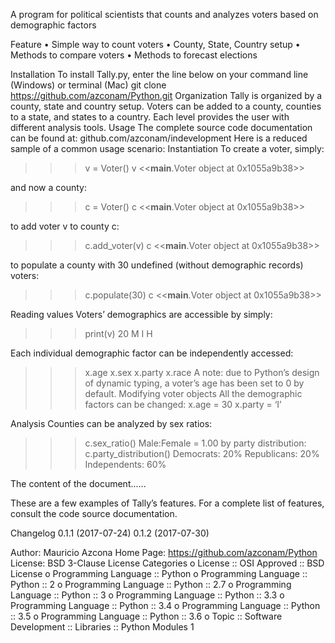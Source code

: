 <!DOCTYPE html>
<html>

<head>
  <title> Page tally 0.2.0 </title>
</head>


<body>

A program for political scientists that counts and analyzes voters
based on demographic factors

Feature
•	Simple way to count voters
•	County, State, Country setup
•	Methods to compare voters
•	Methods to forecast elections

Installation
To install Tally.py, enter the line below on your command line (Windows) or terminal (Mac)
git clone https://github.com/azconam/Python.git
Organization
Tally is organized by a county, state and country setup. Voters can be added to a county, counties to a state, and states to a country. Each level provides the user with different analysis tools.
Usage
The complete source code documentation can be found at: github.com/azconam/indevelopment 
Here is a reduced sample of a common usage scenario:
Instantiation
To create a voter, simply:
>>> v = Voter()
>>> v
<<__main__.Voter object at 0x1055a9b38>>
>>>
and now a county:
>>> c = Voter()
>>> c
<<__main__.Voter object at 0x1055a9b38>>
>>>
to add voter v to county c:
>>> c.add_voter(v)
>>> c
<<__main__.Voter object at 0x1055a9b38>>
>>>

to populate a county with 30 undefined (without demographic records) voters:

>>> c.populate(30)
>>> c
<<__main__.Voter object at 0x1055a9b38>>
>>>

Reading values
Voters’ demographics are accessible by simply:
>>> print(v)
20
M
I
H
>>>
Each individual demographic factor can be independently accessed:
>>> x.age
>>> x.sex
>>> x.party
>>> x.race
A note: due to Python’s design of dynamic typing, a voter’s age has been set to 0 by default. 
Modifying voter objects
All the demographic factors can be changed:
>>> x.age = 30
>>> x.party = ‘I’

Analysis
Counties can be analyzed by sex ratios:
>>> c.sex_ratio()
Male:Female = 1.00
by party distribution:
>>> c.party_distribution()
Democrats: 20%	Republicans:	20%	Independents:	60%

The content of the document......
</body>


These are a few examples of Tally’s features. For a complete list of features, consult the code source documentation.




Changelog
0.1.1 (2017-07-24)
0.1.2 (2017-07-30)

Author: Mauricio Azcona
Home Page: https://github.com/azconam/Python
License: BSD 3-Clause License
Categories
o	License :: OSI Approved :: BSD License
o	Programming Language :: Python
o	Programming Language :: Python :: 2
o	Programming Language :: Python :: 2.7
o	Programming Language :: Python :: 3
o	Programming Language :: Python :: 3.3
o	Programming Language :: Python :: 3.4
o	Programming Language :: Python :: 3.5
o	Programming Language :: Python :: 3.6
o	Topic :: Software Development :: Libraries :: Python Modules
1

</html>
